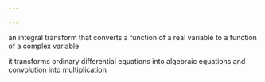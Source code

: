 ```yaml
---

---
```


an integral transform that converts a function of a real variable to a function of a complex variable 

it transforms ordinary differential equations into algebraic equations and convolution into multiplication
